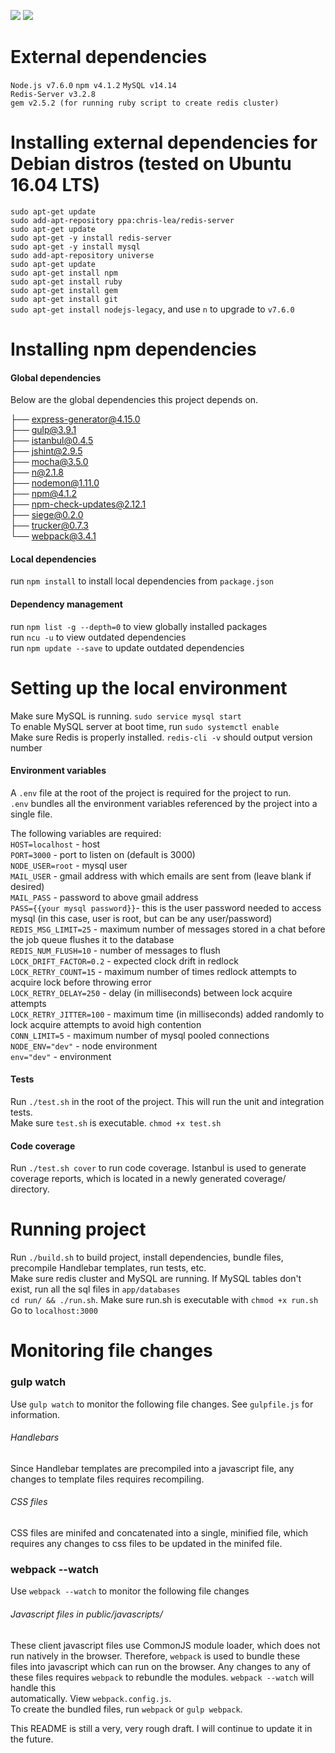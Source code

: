![](https://api.travis-ci.org/billxiong24/node-chat.svg?branch=travis)  ![](https://david-dm.org/billxiong24/node-chat.svg)  
  
    
# External dependencies  
`Node.js v7.6.0`
`npm v4.1.2`
`MySQL v14.14`  
`Redis-Server v3.2.8`  
`gem v2.5.2 (for running ruby script to create redis cluster)`  


# Installing external dependencies for Debian distros (tested on Ubuntu 16.04 LTS)
`sudo apt-get update`  
`sudo add-apt-repository ppa:chris-lea/redis-server`  
`sudo apt-get update`  
`sudo apt-get -y install redis-server`  
`sudo apt-get -y install mysql`  
`sudo add-apt-repository universe`  
`sudo apt-get update`  
`sudo apt-get install npm`  
`sudo apt-get install ruby`  
`sudo apt-get install gem`  
`sudo apt-get install git`  
`sudo apt-get install nodejs-legacy`, and use `n` to upgrade to `v7.6.0`    
    
# Installing npm dependencies  
#### Global dependencies  
Below are the global dependencies this project depends on.  
      
├── express-generator@4.15.0  
├── gulp@3.9.1  
├── istanbul@0.4.5  
├── jshint@2.9.5  
├── mocha@3.5.0  
├── n@2.1.8  
├── nodemon@1.11.0  
├── npm@4.1.2  
├── npm-check-updates@2.12.1  
├── siege@0.2.0  
├── trucker@0.7.3  
└── webpack@3.4.1  
  
#### Local dependencies  
run `npm install` to install local dependencies from `package.json`  

#### Dependency management  
run `npm list -g --depth=0` to view globally installed packages  
run `ncu -u` to view outdated dependencies  
run `npm update --save` to update outdated dependencies  

# Setting up the local environment
  
Make sure MySQL is running. `sudo service mysql start`  
To enable MySQL server at boot time, run `sudo systemctl enable`  
Make sure Redis is properly installed. `redis-cli -v` should output version number  
  
#### Environment variables  
A `.env` file at the root of the project is required for the project to run.  
`.env` bundles all the environment variables referenced by the project into a single file.  
  
The following variables are required:  
`HOST=localhost` - host  
`PORT=3000` - port to listen on (default is 3000)  
`NODE_USER=root` - mysql user   
`MAIL_USER` - gmail address with which emails are sent from (leave blank if desired)  
`MAIL_PASS` - password to above gmail address  
`PASS={{your mysql password}}`- this is the user password needed to access mysql (in this case, user is root, but can be any user/password)  
`REDIS_MSG_LIMIT=25` - maximum number of messages stored in a chat before the job queue flushes it to the database  
`REDIS_NUM_FLUSH=10` - number of messages to flush   
`LOCK_DRIFT_FACTOR=0.2` - expected clock drift in redlock      
`LOCK_RETRY_COUNT=15` - maximum number of times redlock attempts to acquire lock before throwing error  
`LOCK_RETRY_DELAY=250` - delay (in milliseconds) between lock acquire attempts  
`LOCK_RETRY_JITTER=100` - maximum time (in milliseconds) added randomly to lock acquire attempts to avoid high contention  
`CONN_LIMIT=5` - maximum number of mysql pooled connections  
`NODE_ENV="dev"` - node environment  
`env="dev"` - environment  

#### Tests
Run `./test.sh` in the root of the project. This will run the unit and integration tests.  
Make sure `test.sh` is executable. `chmod +x test.sh` 

#### Code coverage
Run `./test.sh cover` to run code coverage. Istanbul is used to generate coverage reports, which is located in a newly generated coverage/ directory.  

# Running project  
Run `./build.sh` to build project, install dependencies, bundle files, precompile Handlebar templates, run tests, etc.  
Make sure redis cluster and MySQL are running. If MySQL tables don't exist, run all the sql files in `app/databases`  
`cd run/ && ./run.sh`. Make sure run.sh is executable with `chmod +x run.sh`  
Go to `localhost:3000`  

# Monitoring file changes  

### gulp watch
Use `gulp watch` to monitor the following file changes. See `gulpfile.js` for information.  
###### Handlebars  
Since Handlebar templates are precompiled into a javascript file, any changes to template files requires recompiling.  

###### CSS files
CSS files are minifed and concatenated into a single, minified file, which requires any changes to css files to be updated in the minifed file.   
  
  
### webpack --watch 
Use `webpack --watch` to monitor the following file changes  
  
###### Javascript files in public/javascripts/  
These client javascript files use CommonJS module loader, which does not run natively in the browser. Therefore, `webpack` is used to bundle these  
files into javascript which can run on the browser. Any changes to any of these files requires `webpack` to rebundle the modules. `webpack --watch` will handle this  
automatically. View `webpack.config.js`.  
To create the bundled files, run `webpack` or `gulp webpack`.  
  
  
This README is still a very, very rough draft. I will continue to update it in the future.  
